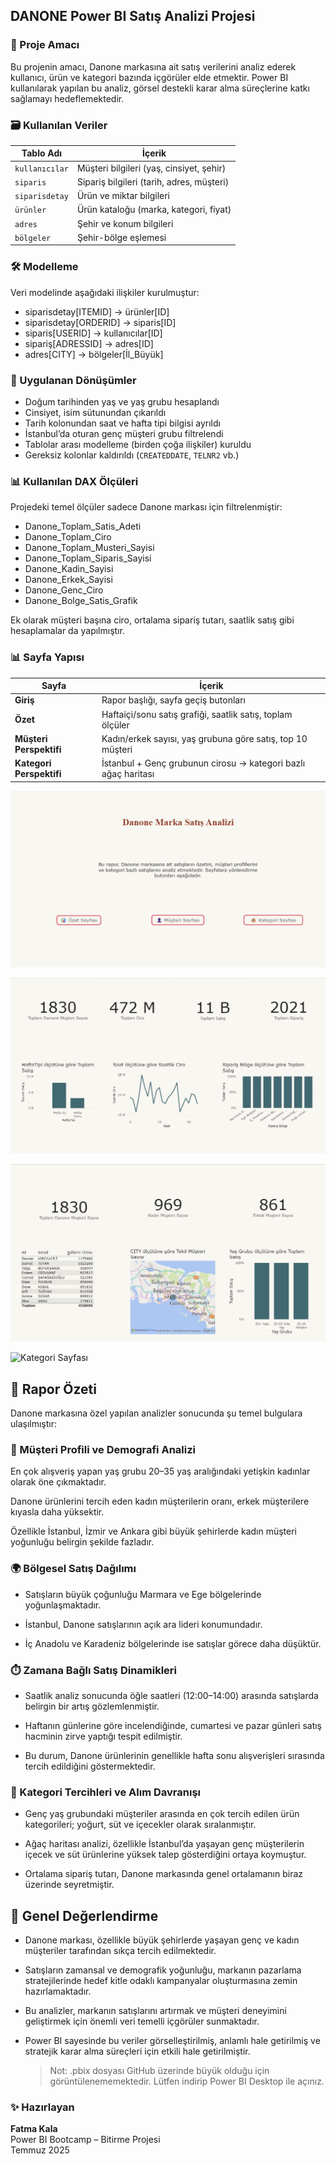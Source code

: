 

## DANONE Power BI Satış Analizi Projesi

### 📌 Proje Amacı

Bu projenin amacı, Danone markasına ait satış verilerini analiz ederek kullanıcı, ürün ve kategori bazında içgörüler elde etmektir. Power BI kullanılarak yapılan bu analiz, görsel destekli karar alma süreçlerine katkı sağlamayı hedeflemektedir.

### 🗃️ Kullanılan Veriler

| Tablo Adı         | İçerik                                   |
|-------------------|-------------------------------------------|
| `kullanıcılar`    | Müşteri bilgileri (yaş, cinsiyet, şehir)  |
| `siparis`         | Sipariş bilgileri (tarih, adres, müşteri) |
| `siparisdetay`    | Ürün ve miktar bilgileri                  |
| `ürünler`         | Ürün kataloğu (marka, kategori, fiyat)    |
| `adres`           | Şehir ve konum bilgileri                  |
| `bölgeler`        | Şehir-bölge eşlemesi                     |


### 🛠️ Modelleme

Veri modelinde aşağıdaki ilişkiler kurulmuştur:
 - siparisdetay[ITEMID] → ürünler[ID]
 - siparisdetay[ORDERID] → siparis[ID]
 - siparis[USERID] → kullanıcılar[ID]
 - sipariş[ADRESSID] → adres[ID]
 - adres[CITY] → bölgeler[İl_Büyük]



### 🧠 Uygulanan Dönüşümler

- Doğum tarihinden yaş ve yaş grubu hesaplandı
- Cinsiyet, isim sütunundan çıkarıldı
- Tarih kolonundan saat ve hafta tipi bilgisi ayrıldı
- İstanbul’da oturan genç müşteri grubu filtrelendi
- Tablolar arası modelleme (birden çoğa ilişkiler) kuruldu
- Gereksiz kolonlar kaldırıldı (`CREATEDDATE`, `TELNR2` vb.)


### 📊 Kullanılan DAX Ölçüleri
Projedeki temel ölçüler sadece Danone markası için filtrelenmiştir:
 - Danone_Toplam_Satis_Adeti
 - Danone_Toplam_Ciro
 - Danone_Toplam_Musteri_Sayisi
 - Danone_Toplam_Siparis_Sayisi
 - Danone_Kadin_Sayisi
 - Danone_Erkek_Sayisi
 - Danone_Genc_Ciro
 - Danone_Bolge_Satis_Grafik
   
Ek olarak müşteri başına ciro, ortalama sipariş tutarı, saatlik satış gibi hesaplamalar da yapılmıştır.



### 📊 Sayfa Yapısı

| Sayfa | İçerik |
|-------|--------|
| **Giriş** | Rapor başlığı, sayfa geçiş butonları  |
| **Özet** | Haftaiçi/sonu satış grafiği, saatlik satış, toplam ölçüler  |
| **Müşteri Perspektifi** | Kadın/erkek sayısı, yaş grubuna göre satış, top 10 müşteri  |
| **Kategori Perspektifi** | İstanbul + Genç grubunun cirosu → kategori bazlı ağaç haritası  |


![Giriş Sayfası](giriş_sayfası.png)



![Özet Sayfası](özet_sayfası.png)



![Müşteri Sayfası ](müşteri_sayfası.png)



![Kategori Sayfası](kategori_sayfası.png)



## 📌 Rapor Özeti

Danone markasına özel yapılan analizler sonucunda şu temel bulgulara ulaşılmıştır:

 ### 👥 Müşteri Profili ve Demografi Analizi
En çok alışveriş yapan yaş grubu 20–35 yaş aralığındaki yetişkin kadınlar olarak öne çıkmaktadır.

Danone ürünlerini tercih eden kadın müşterilerin oranı, erkek müşterilere kıyasla daha yüksektir.

Özellikle İstanbul, İzmir ve Ankara gibi büyük şehirlerde kadın müşteri yoğunluğu belirgin şekilde fazladır.

### 🌍 Bölgesel Satış Dağılımı
- Satışların büyük çoğunluğu Marmara ve Ege bölgelerinde yoğunlaşmaktadır.

- İstanbul, Danone satışlarının açık ara lideri konumundadır.

- İç Anadolu ve Karadeniz bölgelerinde ise satışlar görece daha düşüktür.

### ⏱️ Zamana Bağlı Satış Dinamikleri
- Saatlik analiz sonucunda öğle saatleri (12:00–14:00) arasında satışlarda belirgin bir artış gözlemlenmiştir.

- Haftanın günlerine göre incelendiğinde, cumartesi ve pazar günleri satış hacminin zirve yaptığı tespit edilmiştir.

- Bu durum, Danone ürünlerinin genellikle hafta sonu alışverişleri sırasında tercih edildiğini göstermektedir.

### 🛒 Kategori Tercihleri ve Alım Davranışı
- Genç yaş grubundaki müşteriler arasında en çok tercih edilen ürün kategorileri; yoğurt, süt ve içecekler olarak sıralanmıştır.

- Ağaç haritası analizi, özellikle İstanbul’da yaşayan genç müşterilerin içecek ve süt ürünlerine yüksek talep gösterdiğini ortaya koymuştur.

- Ortalama sipariş tutarı, Danone markasında genel ortalamanın biraz üzerinde seyretmiştir.

## 📌 Genel Değerlendirme

- Danone markası, özellikle büyük şehirlerde yaşayan genç ve kadın müşteriler tarafından sıkça tercih edilmektedir.
- Satışların zamansal ve demografik yoğunluğu, markanın pazarlama stratejilerinde hedef kitle odaklı kampanyalar oluşturmasına zemin hazırlamaktadır.

- Bu analizler, markanın satışlarını artırmak ve müşteri deneyimini geliştirmek için önemli veri temelli içgörüler sunmaktadır.

- Power BI sayesinde bu veriler görselleştirilmiş, anlamlı hale getirilmiş ve stratejik karar alma süreçleri için etkili hale getirilmiştir.





  > Not: .pbix dosyası GitHub üzerinde büyük olduğu için görüntülenememektedir. Lütfen indirip Power BI Desktop ile açınız.




### ✨ Hazırlayan

**Fatma Kala**  
Power BI Bootcamp – Bitirme Projesi  
Temmuz 2025






